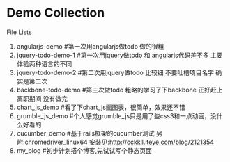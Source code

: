 Demo Collection
=========
File Lists

  1. angularjs-demo        #第一次用angularjs做todo 做的很粗
  2. jquery-todo-demo-1    #第一次用jquery做todo 和 angularjs代码差不多 主要体验两种语言的不同
  3. jquery-todo-demo-2    #第二次用jquery做todo 比较细 不要吐槽项目名字 确实是第二次
  4. backbone-todo-demo    #第三次做todo 粗略的学习了下backbone 正好赶上离职期间 没有做完
  5. chart_js_demo         #看了下chart_js画图表，很简单，效果还不错
  6. grumble_js_demo       #个人感觉grumble_js只是用了些css3和一点动画，没什么好看的
  7. cucumber_demo         #基于rails框架的cucumber测试 另附:chromedriver_linux64 安装见:http://cckkll.iteye.com/blog/2121354
  8.  my_blog              #初步计划搭个博客,先试试写个静态页面
